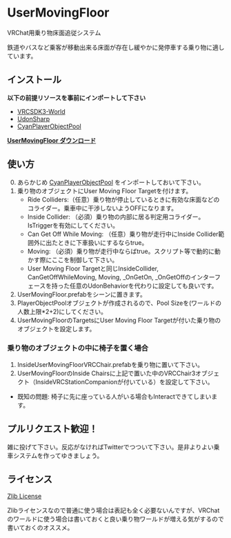# UserMovingFloor

VRChat用乗り物床面追従システム

鉄道やバスなど乗客が移動出来る床面が存在し緩やかに発停車する乗り物に適しています。

## インストール

**以下の前提リソースを事前にインポートして下さい**
- [VRCSDK3-World](https://vrchat.com/home/download)
- [UdonSharp](https://github.com/MerlinVR/UdonSharp/releases)
- [CyanPlayerObjectPool](https://github.com/CyanLaser/CyanPlayerObjectPool/releases/tag/v0.0.5)

**[UserMovingFloor ダウンロード](https://github.com/Narazaka/VRChat_UserMovingFloor/releases)**

## 使い方

0. あらかじめ [CyanPlayerObjectPool](https://github.com/CyanLaser/CyanPlayerObjectPool/releases/tag/v0.0.5) をインポートしておいて下さい。
1. 乗り物のオブジェクトにUser Moving Floor Targetを付けます。
   - Ride Colliders:（任意）乗り物が停止しているときに有効な床面などのコライダー。乗車中に干渉しないようOFFになります。
   - Inside Collider: （必須）乗り物の内部に居る判定用コライダー。IsTriggerを有効にしてください。
   - Can Get Off While Moving: （任意）乗り物が走行中にInside Collider範囲外に出たときに下車扱いにするならtrue。
   - Moving: （必須）乗り物が走行中ならばtrue。スクリプト等で動的に動かす際にここを制御して下さい。
   - User Moving Floor Targetと同じInsideCollider, CanGetOffWhileMoving, Moving, _OnGetOn, _OnGetOffのインターフェースを持った任意のUdonBehaviorを代わりに設定しても良いです。
1. UserMovingFloor.prefabをシーンに置きます。
2. PlayerObjectPoolオブジェクトが作成されるので、Pool Sizeを(ワールドの人数上限*2+2)にしてください。
3. UserMovingFloorのTargetsにUser Moving Floor Targetが付いた乗り物のオブジェクトを設定します。

### 乗り物のオブジェクトの中に椅子を置く場合

1. InsideUserMovingFloorVRCChair.prefabを乗り物に置いて下さい。
2. UserMovingFloorのInside Chairsに上記で置いた中のVRCChair3オブジェクト（InsideVRCStationCompanionが付いている）を設定して下さい。

- 既知の問題: 椅子に先に座っている人がいる場合もInteractできてしまいます。

## プルリクエスト歓迎！

雑に投げて下さい。反応がなければTwitterでつついて下さい。是非よりよい乗車システムを作ってゆきましょう。

## ライセンス

[Zlib License](LICENSE)

Zlibライセンスなので普通に使う場合は表記も全く必要ないんですが、VRChatのワールドに使う場合は書いておくと良い乗り物ワールドが増える気がするので書いておくのオススメ。
